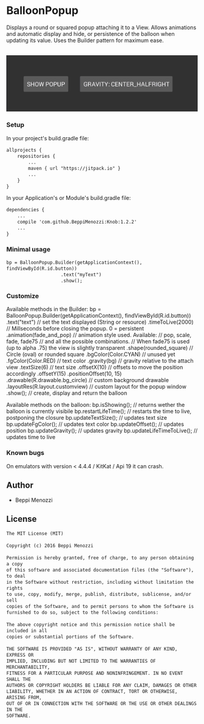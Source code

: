 # BalloonPopup

Displays a round or squared popup attaching it to a View. Allows animations and automatic display and hide, or persistence of the balloon when updating its value. Uses the Builder pattern for maximum ease.

<br><img src="ezgif.com-0fc591cc9d.gif" ></br>

### Setup
In your project's build.gradle file:

    allprojects {
        repositories {
            ...
            maven { url "https://jitpack.io" }
            ...
        }
    }

In your Application's or Module's build.gradle file:

    dependencies {
        ...
        compile 'com.github.BeppiMenozzi:Knob:1.2.2'
        ...
    }

### Minimal usage

    bp = BalloonPopup.Builder(getApplicationContext(), findViewById(R.id.button))
                        .text("myText")
                        .show();
                        
### Customize
Available methods in the Builder:
      bp = BalloonPopup.Builder(getApplicationContext(), findViewById(R.id.button))
                        .text("text")               // set the text displayed (String or resource)
                        .timeToLive(2000)           // Millseconds before closing the popup. 0 = persistent
                        .animation(fade_and_pop)    // animation style used. Available:
                                                    // pop, scale, fade, fade75
                                                    // and all the possible combinations.
                                                    // When fade75 is used (up to alpha .75) the view is slightly transparent
                        .shape(rounded_square)      // Circle (oval) or rounded square
                        .bgColor(Color.CYAN)        // unused yet
                        .fgColor(Color.RED)         // text color
                        .gravity(bg)                // gravity relative to the attach view
                        .textSize(6)                // text size
                        .offsetX(10)                // offsets to move the position accordingly
                        .offsetY(15)
                        .positionOffset(10, 15)
                        .drawable(R.drawable.bg_circle) // custom background drawable
                        .layoutRes(R.layout.customview) // custom layout for the popup window
                        .show();                    // create, display and return the balloon

    
Available methods on the balloon:
                bp.isShowing();                     // returns wether the balloon is currently visibile
                bp.restartLifeTime();               // restarts the time to live, postponing the closure
                bp.updateTextSize();                // updates text size
                bp.updateFgColor();                 // updates text color
                bp.updateOffset();                  // updates position
                bp.updateGravity();                 // updates gravity
                bp.updateLifeTimeToLive();          // updates time to live


### Known bugs
On emulators with version < 4.4.4 / KitKat / Api 19 it can crash.

Author
-------
* Beppi Menozzi

License
-------
    The MIT License (MIT)

    Copyright (c) 2016 Beppi Menozzi

    Permission is hereby granted, free of charge, to any person obtaining a copy
    of this software and associated documentation files (the "Software"), to deal
    in the Software without restriction, including without limitation the rights
    to use, copy, modify, merge, publish, distribute, sublicense, and/or sell
    copies of the Software, and to permit persons to whom the Software is
    furnished to do so, subject to the following conditions:

    The above copyright notice and this permission notice shall be included in all
    copies or substantial portions of the Software.

    THE SOFTWARE IS PROVIDED "AS IS", WITHOUT WARRANTY OF ANY KIND, EXPRESS OR
    IMPLIED, INCLUDING BUT NOT LIMITED TO THE WARRANTIES OF MERCHANTABILITY,
    FITNESS FOR A PARTICULAR PURPOSE AND NONINFRINGEMENT. IN NO EVENT SHALL THE
    AUTHORS OR COPYRIGHT HOLDERS BE LIABLE FOR ANY CLAIM, DAMAGES OR OTHER
    LIABILITY, WHETHER IN AN ACTION OF CONTRACT, TORT OR OTHERWISE, ARISING FROM,
    OUT OF OR IN CONNECTION WITH THE SOFTWARE OR THE USE OR OTHER DEALINGS IN THE
    SOFTWARE.
